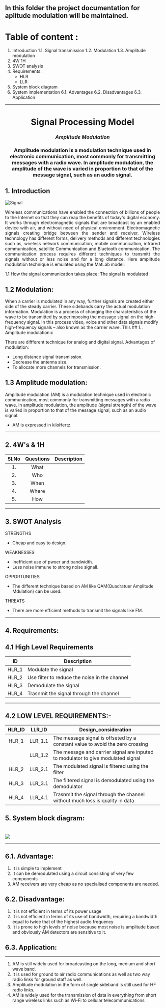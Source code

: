 ## In this folder the project documentation for aplitude modulation will be maintained. 

# Table of content : #

1. Introduction 
	1.1. Signal transmission
	1.2. Modulation
	1.3. Amplitude modulation
2. 4W 1H
3. SWOT analysis  
4. Requirements:
	* HLR
	* LLR
5. System block diagram
6. System implementation
	6.1. Advantages
	6.2. Disadvantages
	6.3. Application
--------------------------
<h1 align="center"> Signal Processing Model </h1>
<i><h3 align = "center"> Amplitude Modulation</h3></i>
<h3 align = "center">  Amplitude modulation is a modulation technique used in electronic communication, most commonly for transmitting messages with a radio wave. In amplitude modulation, the amplitude of the wave is varied in proportion to that of the message signal, such as an audio signal.  </h3>

## 1. Introduction #
![Signal](https://github.com/katana7436/AMBD_TeamK_signalProcessing/blob/ca4c9eda7770ce8426e1e556a0e895330ef27f1c/All_team_project/Yogesh_S.V-99007456/Images/signal.jpg)

<p align ="justify">
Wireless communications have enabled the connection of billions of people to the Internet so that they can reap the benefits of today's digital economy.  It works through electromagnetic signals that are broadcast by an enabled device with air, and without need of physical environment. Electromagnetic signals creating bridge between the sender and receiver. Wireless technology has different forms, delivery methods and different technologies such as, wireless network communication, mobile communication, infrared communication, satellite Communication and Bluetooth communication. The communication process requires different techniques to transmitt the signals without or less noise and for a long distance. Here amplitude modulation technique is emulated using the MatLab model.     
</p>

1.1 How the signal communication takes place:
The signal is modulated 

## 1.2 Modulation:
When a carrier is modulated in any way, further signals are created either side of the steady carrier. These sidebands carry the actual modulation information. Modulation is a process of changing the characteristics of the wave to be transmitted by superimposing the message signal on the high-frequency signal. In this process video, voice and other data signals modify high-frequency signals – also known as the carrier wave. This ## 1.. Amplitude modulation:c

There are diffferent technique for analog and digital signal. 
Advantages of modulation:
* Long distance signal transmission.
* Decrease the antenna size.
* To allocate more channels for transmission.

## 1.3 Amplitude modulation: 
Amplitude modulation (AM) is a modulation technique used in electronic communication, most commonly for transmitting messages with a radio wave. In amplitude modulation, the amplitude (signal strength) of the wave is varied in proportion to that of the message signal, such as an audio signal.
* AM is expressed in kiloHertz.
-------------------------------------------------------------------------------------------------------------------
##  2. 4W's & 1H
| Sl.No | Questions | Description | 
| :-----: | :-----: | ----- |
| 1. | What |  |
| 2. | Who |  | 
| 3. | When |  |
| 4. | Where |  | 
| 5. | How |  |
-------------------------------------------------------
## 3. SWOT Analysis
STRENGTHS
* Cheap and easy to design.

WEAKNESSES
* Inefficient use of pwoer and bandwidth.
* Less noise immune to strong noise signall. 

OPPORTUNITIES
* The different technique based on AM like QAM(Quadratuer Amplitude Mdulation) can be used.

THREATS
* There are more efficient methods to transmit the signals like FM.
----------------------
## 4. Requirements:
##  4.1 High Level Requirements ##
|ID| Description|
| :-------: |----------------------------------------------------------------------------------------------------------------------------------|
| HLR_1 | Modulate the signal |
| HLR_2 | Use filter to reduce the noise in the channel |
| HLR_3 | Demodulate the signal |
| HLR_4 | Trasnmit the signal through the channel |
---------------------------------

## 4.2 LOW LEVEL REQUIREMENTS:- ##
| HLR_ID |LLR_ID | Design_consideration | 
| :-----: | :-----: | -------------------- | 
| HLR_1 | LLR_1.1 |The message signal is offseted by a constant value to avoid the zero crossing |
| | LLR_1.2 |The message and carrier signal are inputed to modulator to give modulated signal |  
| HLR_2 | LLR_2.1 |The modulated signal is filtered using the filter|
| HLR_3 | LLR_3.1 | The filtered signal is demodulated using the demodulator |
| HLR_4 | LLR_4.1 | Trasnmit the signal through the channel without much loss is quality in data|

## 5. System block diagram:
#
![](https://github.com/katana7436/AMBD_TeamK_signalProcessing/blob/0ef511bef6bf500d90fbb47c1ea7591ba2e6a4e9/All_team_project/Yogesh_S.V-99007456/Images/AM.jpg)

-----------------------------------------------------------------------------------
## 6.1. Advantage:
1) It is simple to implement
2) It can be demodulated using a circuit consisting of very few components
3) AM receivers are very cheap as no specialised components are needed.

## 6.2. Disadvantage: 
1) It is not efficient in terms of its power usage
2) It is not efficient in terms of its use of bandwidth, requiring a bandwidth equal to twice that of the highest audio frequency
3) It is prone to high levels of noise because most noise is amplitude based and obviously AM detectors are sensitive to it.

## 6.3. Application:
-------------------------------------------------------
1) AM is still widely used for broadcasting on the long, medium and short wave band.
2) It is used for ground to air radio communications as well as two way radio links for ground staff as well.
3) Amplitude modulation in the form of single sideband is still used for HF radio links. 
4) AM is widely used for the transmission of data in everything from short range wireless links such as Wi-Fi to cellular telecommunications


